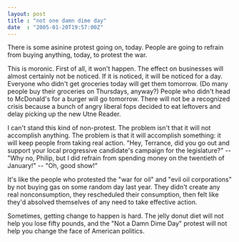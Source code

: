 ```yaml
---
layout: post
title : "not one damn dime day"
date  : "2005-01-20T19:57:00Z"
---
```

There is some asinine protest going on, today.  People are going to refrain from buying anything, today, to protest the war.

This is moronic.  First of all, it won't happen.  The effect on businesses will almost certainly not be noticed.  If it is noticed, it will be noticed for a day.  Everyone who didn't get groceries today will get them tomorrow.  (Do many people buy their groceries on Thursdays, anyway?)  People who didn't head to McDonald's for a burger will go tomorrow.  There will not be a recognized crisis because a bunch of angry liberal fops decided to eat leftovers and delay picking up the new Utne Reader.

I can't stand this kind of non-protest.  The problem isn't that it will not accomplish anything.  The problem is that it will accomplish something: it will keep people from taking real action.  "Hey, Terrance, did you go out and support your local progressive candidate's campaign for the legislature?" -- "Why no, Philip, but I did refrain from spending money on the twentieth of January!" -- "Oh, good show!"

It's like the people who protested the "war for oil" and "evil oil corporations" by not buying gas on some random day last year.  They didn't create any real nonconsumption, they rescheduled their consumption, then felt like they'd absolved themselves of any need to take effective action.

Sometimes, getting change to happen is hard.  The jelly donut diet will not help you lose fifty pounds, and the "Not a Damn Dime Day" protest will not help you change the face of American politics.

